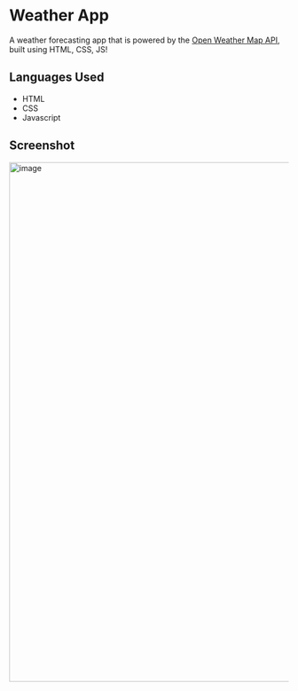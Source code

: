 
# Weather App

A weather forecasting app that is powered by the [Open Weather Map API](https://openweathermap.org), built using HTML, CSS, JS!

## Languages Used

- HTML
- CSS
- Javascript

## Screenshot
<img width="937" alt="image" src="https://github.com/Srignan/Weather/assets/90150680/e0cfb807-40f0-4f13-ad22-a0d655dfa4b6">
